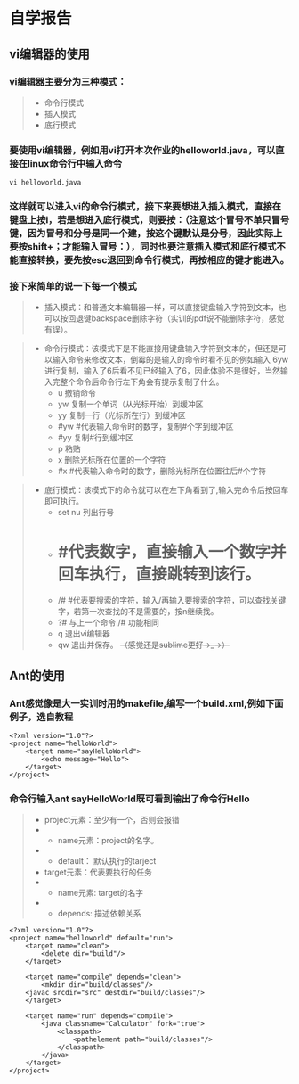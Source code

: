 # 自学报告
## vi编辑器的使用
### vi编辑器主要分为三种模式：
> * 命令行模式
> * 插入模式
> * 底行模式
### 要使用vi编辑器，例如用vi打开本次作业的helloworld.java，可以直接在linux命令行中输入命令  
```
vi helloworld.java
```
### 这样就可以进入vi的命令行模式，接下来要想进入插入模式，直接在键盘上按i，若是想进入底行模式，则要按：（注意这个冒号不单只冒号键，因为冒号和分号是同一个建，按这个键默认是分号，因此实际上要按shift+；才能输入冒号：），同时也要注意插入模式和底行模式不能直接转换，要先按esc退回到命令行模式，再按相应的键才能进入。
### 接下来简单的说一下每一个模式
> * 插入模式：和普通文本编辑器一样，可以直接键盘输入字符到文本，也可以按回退键backspace删除字符（实训的pdf说不能删除字符，感觉有误）。

> * 命令行模式：该模式下是不能直接用键盘输入字符到文本的，但还是可以输入命令来修改文本，倒霉的是输入的命令时看不见的例如输入 6yw 进行复制，输入了6后看不见已经输入了6，因此体验不是很好，当然输入完整个命令后命令行左下角会有提示复制了什么。
>   * u 撤销命令 
>   * yw 复制一个单词（从光标开始）到缓冲区
>   * yy 复制一行（光标所在行）到缓冲区
>   * #yw #代表输入命令时的数字，复制#个字到缓冲区
>   * #yy 复制#行到缓冲区
>   * p 粘贴
>   * x 删除光标所在位置的一个字符
>   * #x #代表输入命令时的数字，删除光标所在位置往后#个字符

> * 底行模式：该模式下的命令就可以在左下角看到了,输入完命令后按回车即可执行。
>   * set nu 列出行号
>   * # #代表数字，直接输入一个数字并回车执行，直接跳转到该行。
>   * /# #代表要搜索的字符，输入/再输入要搜索的字符，可以查找关键字，若第一次查找的不是需要的，按n继续找。
>   * ?# 与上一个命令 /# 功能相同
>   * q 退出vi编辑器
>   * qw 退出并保存。
~~（感觉还是sublime更好→_→）~~

## Ant的使用
### Ant感觉像是大一实训时用的makefile,编写一个build.xml,例如下面例子，选自教程
```
<?xml version="1.0"?>
<project name="helloWorld">
    <target name="sayHelloWorld">
        <echo message="Hello">
    </target>
</project>
```
### 命令行输入ant sayHelloWorld既可看到输出了命令行Hello
> * project元素：至少有一个，否则会报错
> * * name元素：project的名字。
> * * default： 默认执行的tarject
> * target元素：代表要执行的任务
> * * name元素: target的名字
> * * depends: 描述依赖关系
```
<?xml version="1.0"?>
<project name="helloworld" default="run">
	<target name="clean">
		<delete dir="build"/>
	</target>

	<target name="compile" depends="clean">
		<mkdir dir="build/classes"/>
	<javac srcdir="src" destdir="build/classes"/>
	</target>

	<target name="run" depends="compile">
		<java classname="Calculator" fork="true">
			<classpath>
				<pathelement path="build/classes"/>
			</classpath>
		</java>
	</target>
</project>
```
